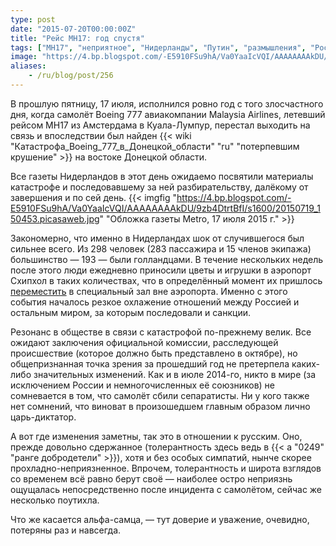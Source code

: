 ```yaml
---
type: post
date: "2015-07-20T00:00:00Z"
title: "Рейс MH17: год спустя"
tags: ["MH17", "неприятное", "Нидерланды", "Путин", "размышления", "Россия", "самолёты", "СМИ"]
image: "https://4.bp.blogspot.com/-E5910FSu9hA/Va0YaaIcVQI/AAAAAAAAkDU/9zb4DtrtBfI/s1600/20150719_150453.picasaweb.jpg"
aliases:
    - /ru/blog/post/256
---
```


В прошлую пятницу, 17 июля, исполнился ровно год с того злосчастного дня, когда самолёт Boeing 777 авиакомпании Malaysia Airlines, летевший рейсом MH17 из Амстердама в Куала-Лумпур, перестал выходить на связь и впоследствии был найден {{< wiki "Катастрофа_Boeing_777_в_Донецкой_области" "ru" "потерпевшим крушение" >}} на востоке Донецкой области.

Все газеты Нидерландов в этот день ожидаемо посвятили материалы катастрофе и последовавшему за ней разбирательству, далёкому от завершения и по сей день.
{{< imgfig "https://4.bp.blogspot.com/-E5910FSu9hA/Va0YaaIcVQI/AAAAAAAAkDU/9zb4DtrtBfI/s1600/20150719_150453.picasaweb.jpg" "Обложка газеты Metro, 17 июля 2015 г." >}}

<!--more-->

Закономерно, что именно в Нидерландах шок от случившегося был сильнее всего. Из 298 человек (283 пассажира и 15 членов экипажа) большинство — 193 — были голландцами. В течение нескольких недель после этого люди ежедневно приносили цветы и игрушки в аэропорт Схипхол в таких количествах, что в определённый момент их пришлось [переместить](http://www.metronieuws.nl/binnenland/2014/08/nieuwe-herdenkingsplek-mh17-schiphol-geopend) в специальный зал вне аэропорта. Именно с этого события началось резкое охлажение отношений между Россией и остальным миром, за которым последовали и санкции.

Резонанс в обществе в связи с катастрофой по-прежнему велик. Все ожидают заключения официальной комиссии, расследующей происшествие (которое должно быть представлено в октябре), но общепризнанная точка зрения за прошедший год не претерпела каких-либо значительных изменений. Как и в июле 2014-го, никто в мире (за исключением России и немногочисленных её союзников) не сомневается в том, что самолёт сбили сепаратисты. Ни у кого также нет сомнений, что виноват в произошедшем главным образом лично царь-диктатор.

А вот где изменения заметны, так это в отношении к русским. Оно, прежде довольно сдержанное (толерантность здесь ведь в {{< a "0249" "ранге добродетели" >}}), хотя и без особых симпатий, нынче скорее прохладно-неприязненное. Впрочем, толерантность и широта взглядов со временем всё равно берут своё — наиболее остро неприязнь ощущалась непосредственно после инцидента с самолётом, сейчас же несколько поутихла.

Что же касается альфа-самца, — тут доверие и уважение, очевидно, потеряны раз и навсегда.
